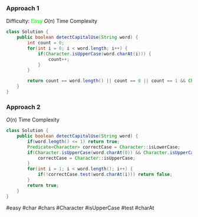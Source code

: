 ### Approach 1
Difficulty: <span style="color:rgb(0,255,0)">Easy</span>
$O(n)$ Time Complexity
```java
class Solution {
	public boolean detectCapitalUse(String word) {
		int count = 0;
		for(int i = 0; i < word.length; i++) {
			if(Character.isUpperCase(word.charAt(i))) {
				count++;
			}
		}

		return count == word.length() || count == 0 || count == 1 && Character.isUpperCase(word.charAt(0));
	}
}
```

### Approach 2
$O(n)$ Time Complexity
```java
class Solution {
	public boolean detectCapitalUse(String word) {
		if(word.length() <= 1) return true;
		Predicate<Character> correctCase = Character::isLowerCase;
		if(Character.isUpperCase(word.charAt(0)) && Character.isUpperCase(word.charAt(1))) {
			correctCase = Character::isUpperCase;
		}
		for(int i = 1; i < word.length(); i++) {
			if(!correctCase.test(word.charAt(i))) return false;
		}
		return true;
	}
}
```

#easy #char #chars #Character #isUpperCase #test #charAt